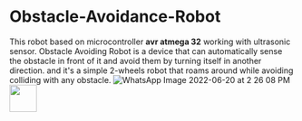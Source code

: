 # Obstacle-Avoidance-Robot

This robot based on microcontroller **avr atmega 32**  working with ultrasonic sensor. 
Obstacle Avoiding Robot is a device that can automatically sense the obstacle in front of 
it and avoid them by turning itself in another direction.
and it's a simple 2-wheels robot that roams around while avoiding colliding 
with any obstacle.
![WhatsApp Image 2022-06-20 at 2 26 08 PM](https://user-images.githubusercontent.com/70710872/178770387-cadd049c-d55e-4fc5-b823-6b0ce5723dc0.jpeg)
<img src="https://user-images.githubusercontent.com/70710872/178770387-cadd049c-d55e-4fc5-b823-6b0ce5723dc0.jpeg" width="48">
